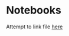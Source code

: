 # Notebooks

Attempt to link file [here](https://github.com/collin1021/Notebooks/blob/master/subdir/JupyterTestDocument.ipynb)
